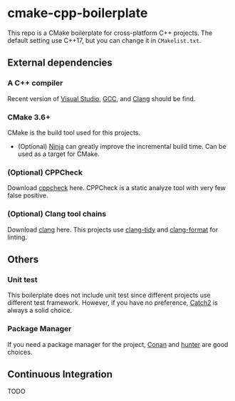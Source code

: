 # cmake-cpp-boilerplate
This repo is a CMake boilerplate for cross-platform C++ projects. The default setting use C++17, but you can change it in `CMakelist.txt`.

## External dependencies
### A C++ compiler
Recent version of [Visual Studio](https://www.visualstudio.com/), [GCC](https://gcc.gnu.org/), and [Clang](https://clang.llvm.org/) should be find.

### CMake 3.6+
CMake is the build tool used for this projects.
- (Optional) [Ninja](https://ninja-build.org/) can greatly improve the incremental build time. Can be used as a target for CMake.

### (Optional) CPPCheck
Download [cppcheck](https://sourceforge.net/projects/cppcheck/) here. CPPCheck is a static analyze tool with very few false positive.

### (Optional) Clang tool chains
Download [clang](http://releases.llvm.org/download.html) here. This projects use [clang-tidy](http://clang.llvm.org/extra/clang-tidy/) and [clang-format](https://clang.llvm.org/docs/ClangFormat.html) for linting.



## Others
### Unit test
This boilerplate does not include unit test since different projects use different test framework. However, if you have no preference, [Catch2](https://github.com/catchorg/Catch2) is always a solid choice.

### Package Manager
If you need a package manager for the project, [Conan](https://conan.io/) and [hunter](https://github.com/ruslo/hunter) are good choices.

## Continuous Integration
TODO
